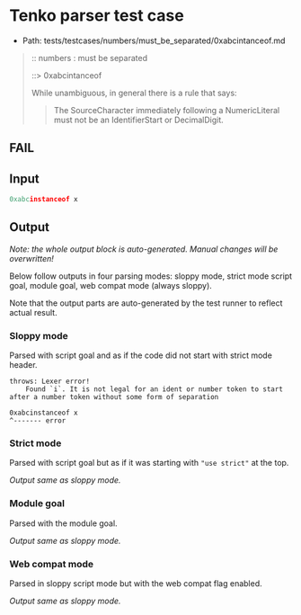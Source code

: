 # Tenko parser test case

- Path: tests/testcases/numbers/must_be_separated/0xabcintanceof.md

> :: numbers : must be separated
>
> ::> 0xabcintanceof
>
> While unambiguous, in general there is a rule that says:
>
> > The SourceCharacter immediately following a NumericLiteral must not be an IdentifierStart or DecimalDigit.

## FAIL

## Input

`````js
0xabcinstanceof x
`````

## Output

_Note: the whole output block is auto-generated. Manual changes will be overwritten!_

Below follow outputs in four parsing modes: sloppy mode, strict mode script goal, module goal, web compat mode (always sloppy).

Note that the output parts are auto-generated by the test runner to reflect actual result.

### Sloppy mode

Parsed with script goal and as if the code did not start with strict mode header.

`````
throws: Lexer error!
    Found `i`. It is not legal for an ident or number token to start after a number token without some form of separation

0xabcinstanceof x
^------- error
`````

### Strict mode

Parsed with script goal but as if it was starting with `"use strict"` at the top.

_Output same as sloppy mode._

### Module goal

Parsed with the module goal.

_Output same as sloppy mode._

### Web compat mode

Parsed in sloppy script mode but with the web compat flag enabled.

_Output same as sloppy mode._

